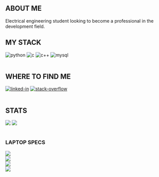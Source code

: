  ##  ABOUT ME

Electrical engineering student looking to become a professional in the development field.
<br>

##  MY STACK

<div>
<img alt="python" src="https://img.shields.io/badge/Python-191622?style=for-the-badge&logo=python&logoColor=brightgreen" />
<img alt="c" src="https://img.shields.io/badge/C-191622?style=for-the-badge&logo=c&logoColor=brightgreen" />
<img alt="c++" src="https://img.shields.io/badge/C++-191622?style=for-the-badge&logo=cplusplus&logoColor=brightgreen" />
<img alt="mysql" src="https://img.shields.io/badge/MySQL-191622?style=for-the-badge&logo=mysql&logoColor=brightgreen" />
</div>
<br>

##  WHERE TO FIND ME
<div>
<a href="https://www.linkedin.com/in/jhonatan-gratieri-simoni/"><img alt="linked-in" src="https://img.shields.io/badge/linkedin-191622?&style=for-the-badge&logo=linkedin&logoColor=brightgreen" /></a>
<a href="https://pt.stackoverflow.com/users/283877/jhonatan-gratieri-simoni"><img alt="stack-overflow" src="https://img.shields.io/badge/stack%20overflow-191622?logo=stack-overflow&logoColor=brightgreen&style=for-the-badge" /></a>
</div>
<br>

##  STATS
<div>
<img src="https://github-readme-stats.vercel.app/api?username=jhonegratieri&count_private=true&show_icons=true&theme=chartreuse-dark&hide_border=true" /> 
<img src="https://github-readme-stats.vercel.app/api/top-langs/?username=jhonegratieri&count_private=true&show_icons=true&theme=chartreuse-dark&hide_border=true&layout=compact" />
</div>
<br>

### LAPTOP SPECS
<div>
<img src="https://img.shields.io/badge/AMD_Ryzen_5_5500G-191622?style=for-the-badge&logo=amd&logoColor=brightgreen" />
</br>
<img src="https://img.shields.io/badge/Lenovo_IdeaPad_i3-191622?style=for-the-badge&logo=lenovo&logoColor=brightgreen" />
</br>
<img src="https://img.shields.io/badge/Windows_10-191622?style=for-the-badge&logo=windows&logoColor=brightgreen" />
</br>
<img src="https://img.shields.io/badge/Pop!OS-191622?style=for-the-badge&logo=popos&logoColor=brightgreen" />
</br>
</div>
